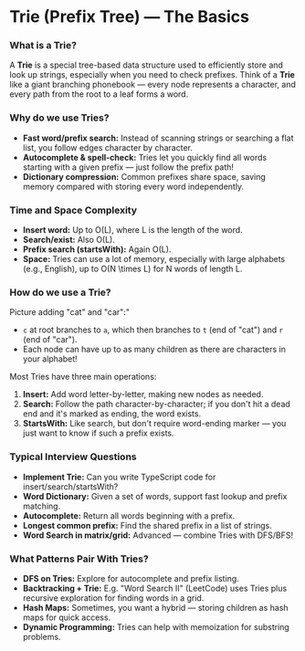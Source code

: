 # Trie (Prefix Tree) — The Basics

### What is a Trie?

A **Trie** is a special tree-based data structure used to efficiently store and look up strings, especially when you need to check prefixes. Think of a **Trie** like a giant branching phonebook — every node represents a character, and every path from the root to a leaf forms a word.

### Why do we use Tries?

- **Fast word/prefix search:** Instead of scanning strings or searching a flat list, you follow edges character by character.
- **Autocomplete & spell-check:** Tries let you quickly find all words starting with a given prefix — just follow the prefix path!
- **Dictionary compression:** Common prefixes share space, saving memory compared with storing every word independently.

### Time and Space Complexity

- **Insert word:** Up to O(L), where L is the length of the word.
- **Search/exist:** Also O(L).
- **Prefix search (startsWith):** Again O(L).
- **Space:** Tries can use a lot of memory, especially with large alphabets (e.g., English), up to O(N \times L) for N words of length L.

### How do we use a Trie?

Picture adding "cat" and "car":"

- `c` at root branches to `a`, which then branches to `t` (end of "cat") and `r` (end of "car").
- Each node can have up to as many children as there are characters in your alphabet!

Most Tries have three main operations:

1. **Insert:** Add word letter-by-letter, making new nodes as needed.
2. **Search:** Follow the path character-by-character; if you don't hit a dead end and it's marked as ending, the word exists.
3. **StartsWith:** Like search, but don't require word-ending marker — you just want to know if such a prefix exists.

### Typical Interview Questions

- **Implement Trie:** Can you write TypeScript code for insert/search/startsWith?
- **Word Dictionary:** Given a set of words, support fast lookup and prefix matching.
- **Autocomplete:** Return all words beginning with a prefix.
- **Longest common prefix:** Find the shared prefix in a list of strings.
- **Word Search in matrix/grid:** Advanced — combine Tries with DFS/BFS!

### What Patterns Pair With Tries?

- **DFS on Tries:** Explore for autocomplete and prefix listing.
- **Backtracking + Trie:** E.g. "Word Search II" (LeetCode) uses Tries plus recursive exploration for finding words in a grid.
- **Hash Maps:** Sometimes, you want a hybrid — storing children as hash maps for quick access.
- **Dynamic Programming:** Tries can help with memoization for substring problems.
